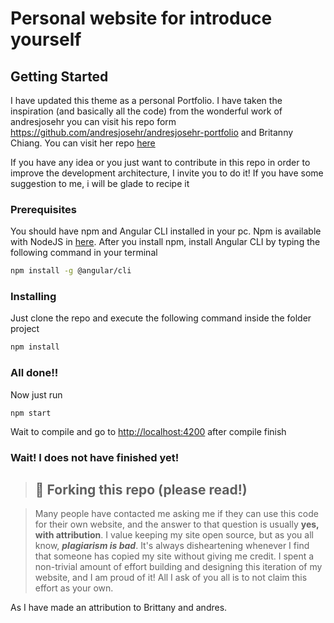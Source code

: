 # Personal website for introduce yourself

## Getting Started

I have updated this theme as a personal Portfolio. I have taken the inspiration (and basically all the code) from the wonderful work of andresjosehr you can visit his repo form https://github.com/andresjosehr/andresjosehr-portfolio and Britanny Chiang. You can visit her repo [here](https://github.com/bchiang7/v4)


If you have any idea or you just want to contribute in this repo in order to improve the development architecture, I invite you to do it! If you have some suggestion to me, i will be glade to recipe it

### Prerequisites

You should have npm and Angular CLI installed in your pc. Npm is available with NodeJS in [here](https://nodejs.org/es/). After you install npm, install Angular CLI by typing the following command in your terminal

``` bash
npm install -g @angular/cli
```

### Installing

Just clone  the repo and execute the following command inside the folder project

``` bash
npm install
```

### All done!!

Now just run
```
npm start
```
Wait to compile and go to [http://localhost:4200](http://localhost:4200) after compile finish

### Wait! I does not have finished yet!
>## 🚨 Forking this repo (please read!)

>Many people have contacted me asking me if they can use this code for their own website, and the answer to that question is usually **yes, with attribution**.
I value keeping my site open source, but as you all know, _**plagiarism is bad**_. It's always disheartening whenever I find that someone has copied my site without giving me credit. I spent a non-trivial amount of effort building and designing this iteration of my website, and I am proud of it! All I ask of you all is to not claim this effort as your own.

As I have made an attribution to Brittany and andres.
